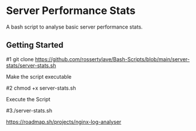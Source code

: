 # Server Performance Stats

A bash script to analyse basic server performance stats.

## Getting Started

#1 git clone https://github.com/rossertylave/Bash-Scripts/blob/main/server-stats/server-stats.sh

Make the script executable

#2 chmod +x server-stats.sh

Execute the Script

#3./server-stats.sh

https://roadmap.sh/projects/nginx-log-analyser
